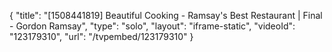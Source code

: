 {
    "title": "[1508441819] Beautiful Cooking - Ramsay's Best Restaurant | Final - Gordon Ramsay",
    "type": "solo",
    "layout": "iframe-static",
    "videoId": "123179310",
    "url": "\/tvpembed\/123179310"
}